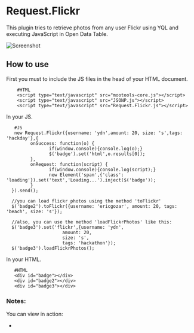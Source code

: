 Request.Flickr
==============

This plugin tries to retrieve photos from any user Flickr using YQL and executing JavaScript in Open Data Table.


![Screenshot](http://farm6.static.flickr.com/5122/5336242659_f116cfc454.jpg)

How to use
----------

First you must to include the JS files in the head of your HTML document.

        #HTML
        <script type="text/javascript" src="mootools-core.js"></script>
        <script type="text/javascript" src="JSONP.js"></script>
        <script type="text/javascript" src="Request.Flickr.js"></script>

In your JS.

       #JS
       new Request.Flickr({username: 'ydn',amount: 20, size: 's',tags: 'hackday'},{
             onSuccess: function(o) {
                    if(window.console){console.log(o);}
                    $('badge').set('html',o.results[0]);
             },
             onRequest: function(script) {
                    if(window.console){console.log(script);}
                    new Element('span',{'class': 'loading'}).set('text','Loading...').inject($('badge'));
             }
      }).send();

      //you can load flickr photos using the method 'toFlickr'
      $('badge2').toFlickr({username: 'ericgozar', amount: 20, tags: 'beach', size: 's'});

      //also, you can use the method 'loadFlickrPhotos' like this:
      $('badge3').set('flickr',{username: 'ydn', 
                         amount: 20, 
                         size: 's', 
                         tags: 'hackathon'});
      $('badge3').loadFlickrPhotos();   

In your HTML.

       #HTML
       <div id="badge"></div>
       <div id="badge2"></div>
       <div id="badge3"></div>


### Notes:

You can view in action:

- []()
